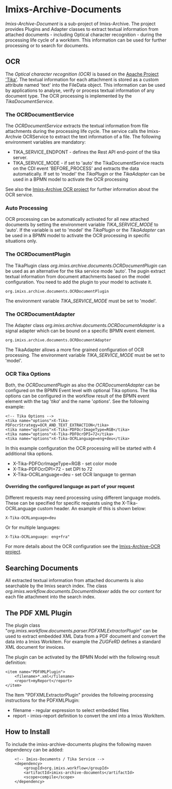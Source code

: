 # Imixs-Archive-Documents

*Imixs-Archive-Document* is a sub-project of Imixs-Archive. The project provides Plugins and Adapter classes
 to extract textual information from attached documents  - including Optical character recognition -  during the processing life cycle
 of a workitem. This information can be used for further processing or to search for documents. 

## OCR 

The *Optical character recognition (OCR)* is based on the [Apache Project 'Tika'](https://tika.apache.org/). The textual information for each attachment is stored as a custom attribute named 'text' into the FileData object. This information can be used by applications to analyse, verify or process textual information of any document type. The OCR processing is implemented by the *TikaDocumentService*.

### The OCRDocumentService

The *OCRDocumentService* extracts the textual information from file attachments during the processing life cycle. The service calls the Imixs-Archvie OCRService to extract the text information of a file. The following environment variables are mandatory:
 
  * TIKA\_SERVICE\_ENDPONT - defines the Rest API end-point of the tika server.
  * TIKA\_SERVICE\_MODE - if set to 'auto' the TikaDocumentService reacts on the CDI event 'BEFORE\_PROCESS' and extracts the data automatically. If set to 'model' the *TikaPlugin* or the *TikaAdapter* can be used in a BPMN model to activate the OCR processing

See also the [Imixs-Archive OCR project](../imixs-archive-ocr/) for further information about the OCR service. 
  
### Auto Processing

OCR processing can be automatically activated for all new attached documents by setting the environment variable *TIKA_SERVICE_MODE* to 'auto'.  If the variable is set to 'model' the *TikaPlugin* or the *TikaAdapter* can be used in a BPMN model to activate the OCR processing in specific situations only. 


### The OCRDocumentPlugin

The TikaPlugin class *org.imixs.archive.documents.OCRDocumentPlugin* can be used as an alternative for the tika service mode 'auto'. The pugin extract  textual information from document attachments based on the model configuration. You need to add the plugin to your model to activate it. 

	org.imixs.archive.documents.OCRDocumentPlugin

The environment variable *TIKA_SERVICE_MODE* must be set to 'model'.  

### The OCRDocumentAdapter

The Adapter class *org.imixs.archive.documents.OCRDocumentAdapter* is a signal adapter which can be bound on a specific BPMN event element.

	org.imixs.archive.documents.OCRDocumentAdapter

The TikaAdapter allows a more fine grained configuration of OCR processing. The environment variable *TIKA_SERVICE_MODE* must be set to 'model'. 

### OCR Tika Options

Both, the *OCRDocumentPlugin* as also the *OCRDocumentAdapter* can be configured on the BPMN Event level with optional Tika options. The tika options can be configured in the workflow result of the BPMN event element with the tag '*tika*' and the name '*options*'. See the following example:

	<!-- Tika Options -->
	<tika name="options">X-Tika-PDFocrStrategy=OCR_AND_TEXT_EXTRACTION</tika>
	<tika name="options">X-Tika-PDFOcrImageType=RGB</tika>
	<tika name="options">X-Tika-PDFOcrDPI=72</tika>
	<tika name="options">X-Tika-OCRLanguage=eng+deu</tika>

In this example configuration the OCR processing will be started with 4 additional tika options. 

 - X-Tika-PDFOcrImageType=RGB  - set color mode
 - X-Tika-PDFOcrDPI=72     - set DPI to 72
 - X-Tika-OCRLanguage=deu  - set OCR language to german


#### Overriding the configured language as part of your request

Different requests may need processing using different language models. These can be specified for specific requests using the X-Tika-OCRLanguage custom header. An example of this is shown below:

	X-Tika-OCRLanguage=deu

Or for multiple languages:

	X-Tika-OCRLanguage: eng+fra"


For more details about the OCR configuration see the [Imixs-Archive-OCR project](https://github.com/imixs/imixs-archive/tree/master/imixs-archive-ocr).


## Searching Documents

All extracted textual information from attached documents is also searchable by the Imixs search index. The class *org.imixs.workflow.documents.DocumentIndexer* adds the ocr content for each file attachment into the search index.

## The PDF XML Plugin

The plugin class "_org.imixs.workflow.documents.parser.PDFXMLExtractorPlugin_" can be used to extract embedded XML Data from a PDF document and convert the data into a Imixs Workitem. For example the _ZUGFeRD_ defines a standard XML document for invoices. 

The plugin can be activated by the BPMN Model with the following result definition: 


	<item name="PDFXMLPlugin">
		<filename>*.xml</filename>
	    <report>myReport</report>
	</item>

The Item "PDFXMLExtractorPlugin" provides the following processing instructions for the PDFXMLPlugin:

 * filename - regular expression to select embedded files
 * report - imixs-report definition to convert the xml into a Imixs WorkItem. 




## How to Install

To include the imixs-archive-documents plugins the following maven dependency can be added:


		<!-- Imixs-Documents / Tika Service -->	
		<dependency>
			<groupId>org.imixs.workflow</groupId>
			<artifactId>imixs-archive-documents</artifactId>
			<scope>compile</scope>
		</dependency>	
	
	